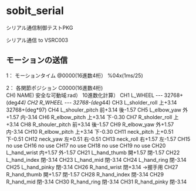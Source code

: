 sobit_serial
================

シリアル通信制御テストPKG

シリアル通信 to VSRC003

モーションの送信
-----------------------
1：	モーションタイム	@0000(16進数4桁）
	%04x(1ms/25)

2：	各関節ポジション	C0000(16進数4桁)	
	CH)	NAME)					安全な可動域:rad）		10進数化計算）
	CH1	L_WHEEL				---						32768+(deg*44)
	CH2	R_WHEEL				---						32768-(deg*44)
	CH3	L_sholder_roll		上+3.14					32768+(deg*97)
	CH4	L_shouler_pitch	前+3.14	後-1.57
	CH5	L_elbow_yaw			外+1.57	内-3.14
	CH6	R_elbow_pitch		上+3.14	下-0.30
	CH7	R_sholder_roll		上+3.14
	CH8	R_shouler_pitch	前+3.14	後-1.57
	CH9	R_elbow_yaw			外+1.57	内-3.14
	CH10	R_elbow_pitch		上+3.14	下-0.30
	CH11	neck_pitch			上+0.51	下-0.51
	CH12	neck_yaw				左+0.51	右-0.51
	CH13	neck_roll			右+1.57	左-1.57
	CH15	no use
	CH16	no use
	CH17	no use
	CH18	no use
	CH19	no use
	CH20	L_hand_wrist		内+1.57	外-1.57
	CH21	L_hand_thumb		開+1.57	閉-1.57
	CH22	L_hand_index		閉-3.14
	CH23	L_hand_mid			閉-3.14
	CH24	L_hand_ring			閉-3.14
	CH25	L_hand_pinky		閉-3.14
	CH26	R_hand_wrist		閉+3.14	→握手用
	CH27	R_hand_thumb		開+1.57	閉-1.57
	CH28	R_hand_index		閉-3.14
	CH29	R_hand_mid			閉-3.14
	CH30	R_hand_ring			閉-3.14
	CH31	R_hand_pinky		閉-3.14

